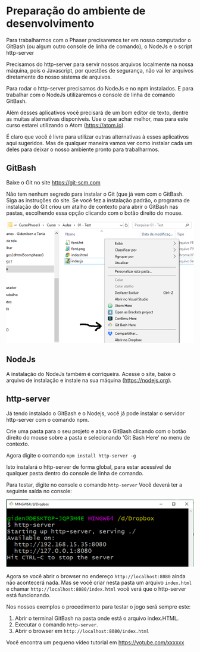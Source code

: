 # Preparação do ambiente de desenvolvimento
Para trabalharmos com o Phaser precisaremos ter em nosso computador o GitBash (ou algum outro console de linha de comando), o NodeJs e o script http-server

Precisamos do http-server para servir nossos arquivos localmente na nossa máquina, pois o Javascript, por questões de segurança, não vai ler arquivos diretamente do nosso sistema de arquivos.

Para rodar o http-server precisamos do NodeJs e no npm instalados. E para trabalhar com o NodeJs utilizaremos o console de linha de comando GitBash.

Além desses aplicativos você precisará de um bom editor de texto, dentre as muitas alternativas disponíveis. Use o que achar melhor, mas para este curso estarei utilizando o Atom (https://atom.io).

É claro que você é livre para utilizar outras alternativas à esses aplicativos aqui sugeridos. Mas de qualquer maneira vamos ver como instalar cada um deles para deixar o nosso ambiente pronto para trabalharmos.

## GitBash
Baixe o Git no site https://git-scm.com

Não tem nenhum segredo para instalar o Git (que já vem com o GitBash. Siga as instruções do site.
Se você fez a instalação padrão, o programa de instalação do Git criou um atalho de contexto para abrir o GitBash nas pastas, escolhendo essa opção clicando com o botão direito do mouse.

![fig 5](resources/img/fig005.png)

## NodeJs
A instalação do NodeJs também é corriqueira. Acesse o site, baixe o arquivo de instalação e instale na sua máquina (https://nodejs.org).

## http-server
Já tendo instalado o GitBash e o Nodejs, você já pode instalar o servidor http-server com o comando npm.

Crie uma pasta para o seu projeto e abra o GitBash clicando com o botão direito do mouse sobre a pasta e selecionando 'Git Bash Here' no menu de contexto.

Agora digite o comando ``npm install http-server -g``

Isto instalará o http-server de forma global, para estar acessível de qualquer pasta dentro do console de linha de comando.

Para testar, digite no console o comando ``http-server``
Você deverá ter a seguinte saída no console:

![fig 6a](resources/img/fig006a.png)

Agora se você abrir o browser no endereço ``http://localhost:8080`` ainda não acontecerá nada. Mas se você criar nesta pasta um arquivo ``index.html`` e chamar ``http://localhost:8080/index.html`` você verá que o http-server está funcionando.

Nos nossos exemplos o procedimento para testar o jogo será sempre este:
1. Abrir o terminal GitBash na pasta onde está o arquivo index.HTML.
2. Executar o comando ``http-server``.
3. Abrir o browser em ``http://localhost:8080/index.html``

Você encontra um pequeno vídeo tutorial em <https://yotube.com/xxxxxx>
